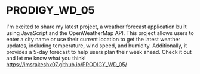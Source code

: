 # PRODIGY_WD_05
I'm excited to share my latest project, a weather forecast application built using JavaScript and the OpenWeatherMap API. This project allows users to enter a city name or use their current location to get the latest weather updates, including temperature, wind speed, and humidity. Additionally, it provides a 5-day forecast to help users plan their week ahead. Check it out and let me know what you think! https://imsrakeshx07.github.io/PRODIGY_WD_05/
